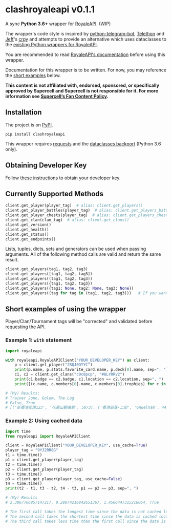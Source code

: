# clashroyaleapi v0.1.1

A sync __Python 3.6+__ wrapper for [RoyaleAPI](https://royaleapi.com/). (WIP)

The wrapper's code style is inspired by
[python-telegram-bot](https://github.com/python-telegram-bot/python-telegram-bot),
[Telethon](https://github.com/LonamiWebs/Telethon)
and [Jeff](https://github.com/jeffffc)'s [crpy](https://test.pypi.org/project/crpy/)
and attempts to provide an alternative which uses dataclasses to the
[existing Python wrappers for RoyaleAPI](https://docs.royaleapi.com/#/wrappers?id=python).

You are recommended to read [RoyaleAPI's documentation](https://docs.royaleapi.com)
before using this wrapper.

Documentation for this wrapper is to be written. For now, you may reference the
[short examples](https://github.com/Tr-Jono/clashroyaleapi#short-examples-of-using-the-wrapper) below.

__This content is not affiliated with, endorsed, sponsored,
or specifically approved by Supercell and Supercell is not responsible for it.
For more information see [Supercell’s Fan Content Policy](http://supercell.com/en/fan-content-policy/).__

## Installation
The project is on [PyPI](https://pypi.org/project/clashroyaleapi/).
```
pip install clashroyaleapi
```
This wrapper requires [requests](http://docs.python-requests.org/en/master/) and
the [dataclasses backport](https://github.com/ericvsmith/dataclasses) (Python 3.6 only).

## Obtaining Developer Key
Follow [these instructions](https://docs.royaleapi.com/#/authentication?id=generating-new-keys)
to obtain your developer key.

## Currently Supported Methods
```python
client.get_player(player_tag)  # alias: client.get_players()
client.get_player_battles(player_tag)  # alias: client.get_players_battles()
client.get_player_chests(player_tag)  # alias: client.get_players_chests()
client.get_clan(clan_tag)  # alias: client.get_clans()
client.get_version()
client.get_health()
client.get_status()
client.get_endpoints()
```
Lists, tuples, dicts, sets and generators can be used when passing arguments.
All of the following method calls are valid and return the same result.
```python
client.get_players(tag1, tag2, tag3)
client.get_players([tag1, tag2, tag3])
client.get_players((tag1, tag2, tag3))
client.get_players({tag1, tag2, tag3})
client.get_players({tag1: None, tag2: None, tag3: None})
client.get_players((tag for tag in (tag1, tag2, tag3)))   # If you want to do this somehow
```

## Short examples of using the wrapper
Player/Clan/Tournament tags will be "corrected" and validated before requesting the API.
### Example 1: `with` statement
```python
import royaleapi

with royaleapi.RoyaleAPIClient("YOUR_DEVELOPER_KEY") as client:
    p = client.get_player("2RQJ0OYYC")
    print(p.name, p.stats.favorite_card.name, p.deck[0].name, sep=", ")
    c1, c2 = client.get_clans("c9c8pcp", "#8LYRRV2")
    print(c1.badge == c2.badge, c1.location == c2.location, sep=", ")
    print([(c.name, c.members[0].name, c.members[0].trophies) for c in (c1, c2)])

# (My) Results:
# Trainer Jono, Golem, The Log
# False, True
# [('新香港部落123', '花果山劉德華', 5073), ('香港部落·二部', 'Gnuelnam', 4479)]
```
### Example 2: Using cached data
```python
import time
from royaleapi import RoyaleAPIClient

client = RoyaleAPIClient("YOUR_DEVELOPER_KEY", use_cache=True)
player_tag = "9YJ2RR8G"
t1 = time.time()
p1 = client.get_player(player_tag)
t2 = time.time()
p2 = client.get_player(player_tag)
t3 = time.time()
p3 = client.get_player(player_tag, use_cache=False)
t4 = time.time()
print(t2 - t1, t3 - t2, t4 - t3, p1 == p2 == p3, sep=", ")

# (My) Results
# 2.3867766857147217, 0.28074216842651367, 1.4506447315216064, True

# The first call takes the longest time since the data is not cached locally or on RoyaleAPI's server.
# The second call takes the shortest time since the data is cached locally.
# The third call takes less time than the first call since the data is cached on RoyaleAPI's server.
```
